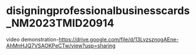 # disigningprofessionalbusinesscards_NM2023TMID20914

video demonstration-https://drive.google.com/file/d/13LyzsznogAEne-AhMnHJQ7VSAOKPeCTw/view?usp=sharing
